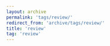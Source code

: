 ```yaml
---
layout: archive
permalink: 'tags/review/'
redirect_from: 'archive/tags/review/'
title: 'review'
tag: 'review'
---
```

